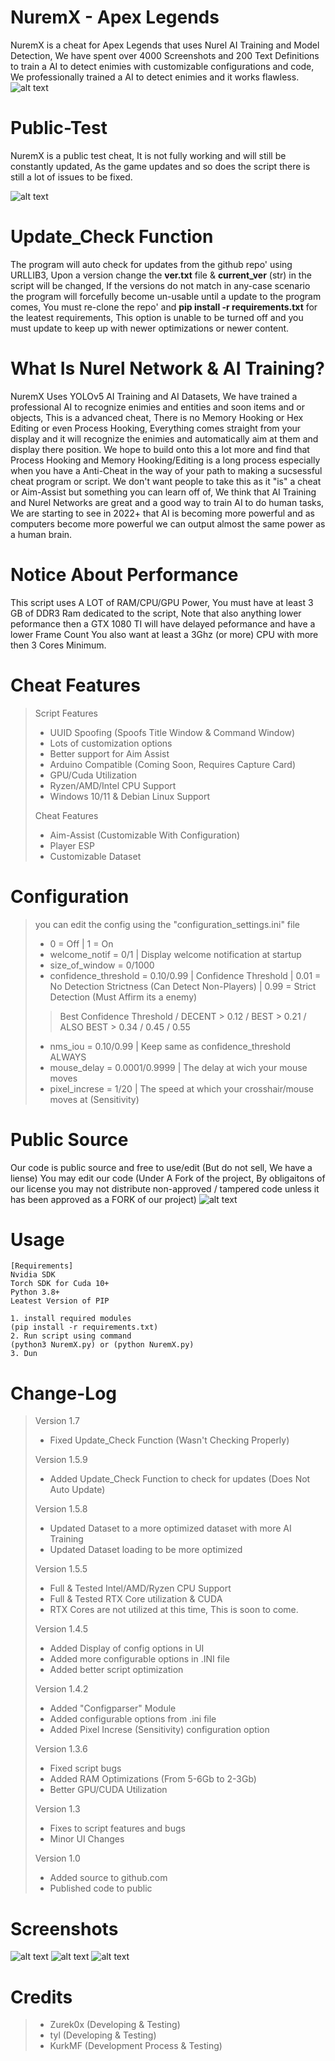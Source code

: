 # NuremX - Apex Legends
NuremX is a cheat for Apex Legends that uses Nurel AI Training and Model Detection, We have spent over 4000 Screenshots and 200 Text Definitions to train a AI to detect enimies with
customizable configurations and code, We professionally trained a AI to detect enimies and it works flawless.
![alt text](https://github.com/Zurek0x/NuremX/blob/main/media/header.jpg)

# Public-Test
NuremX is a public test cheat, It is not fully working and will still be constantly updated, As the game updates and so does the script there is still a lot of issues to be fixed.

![alt text](https://github.com/Zurek0x/NuremX/blob/main/media/Screenshot_6.png)

# Update_Check Function
The program will auto check for updates from the github repo' using URLLIB3, Upon a version change the **ver.txt** file & **current_ver** (str) in the script will be changed, If the versions do not match in any-case scenario the program will forcefully become un-usable until a update to the program comes, You must re-clone the repo' and **pip install -r requirements.txt** for the leatest requirements, This option is unable to be turned off and you must update to keep up with newer optimizations or newer content.

# What Is Nurel Network & AI Training?
NuremX Uses YOLOv5 AI Training and AI Datasets, We have trained a professional AI to recognize enimies and entities and soon items and or objects, This is a advanced cheat, There is no Memory Hooking or Hex Editing or even Process Hooking, Everything comes straight from your display and it will recognize the enimies and automatically aim at them and display there position. We hope to build onto this a lot more and find that Process Hooking and Memory Hooking/Editing is a long process especially when you have a Anti-Cheat in the way of your path to making a sucsessful cheat program or script.
We don't want people to take this as it "is" a cheat or Aim-Assist but something you can learn off of, We think that AI Training and Nurel Networks are great and a good way to train AI to do human tasks, We are starting to see in 2022+ that AI is becoming more powerful and as computers become more powerful we can output almost the same power as a human brain.

# Notice About Performance
This script uses A LOT of RAM/CPU/GPU Power, You must have at least 3 GB of DDR3 Ram dedicated to the script, Note that also anything lower peformance then a GTX 1080 TI will have delayed peformance and have a lower Frame Count You also want at least a 3Ghz (or more) CPU with more then 3 Cores Minimum. 

# Cheat Features
> Script Features
> * UUID Spoofing (Spoofs Title Window & Command Window)
> * Lots of customization options
> * Better support for Aim Assist
> * Arduino Compatible (Coming Soon, Requires Capture Card)
> * GPU/Cuda Utilization
> * Ryzen/AMD/Intel CPU Support
> * Windows 10/11 & Debian Linux Support
> 
> Cheat Features
> * Aim-Assist (Customizable With Configuration)
> * Player ESP
> * Customizable Dataset

# Configuration
> you can edit the config using the "configuration_settings.ini" file
> * 0 = Off   |    1 = On
> * welcome_notif = 0/1 | Display welcome notification at startup
> * size_of_window = 0/1000
> * confidence_threshold = 0.10/0.99  |  Confidence Threshold  |  0.01 = No Detection Strictness (Can Detect Non-Players)  |  0.99 = Strict Detection (Must Affirm its a enemy)
> > Best Confidence Threshold / DECENT > 0.12 / BEST > 0.21 / ALSO BEST > 0.34 / 0.45 / 0.55
> * nms_iou = 0.10/0.99  |  Keep same as confidence_threshold ALWAYS
> * mouse_delay = 0.0001/0.9999  |  The delay at wich your mouse moves
> * pixel_increse = 1/20  |  The speed at which your crosshair/mouse moves at (Sensitivity)

# Public Source
Our code is public source and free to use/edit (But do not sell, We have a liense) You may edit our code (Under A Fork of the project, By obligaitons of our license you may not distribute non-approved / tampered code unless it has been approved as a FORK of our project)
![alt text](https://github.com/Zurek0x/NuremX/blob/main/media/Screenshot_5.png)

# Usage
```
[Requirements]
Nvidia SDK
Torch SDK for Cuda 10+
Python 3.8+
Leatest Version of PIP

1. install required modules
(pip install -r requirements.txt)
2. Run script using command
(python3 NuremX.py) or (python NuremX.py)
3. Dun
```

# Change-Log
> Version 1.7
> * Fixed Update_Check Function (Wasn't Checking Properly)
>
> Version 1.5.9
> * Added Update_Check Function to check for updates (Does Not Auto Update)
> 
> Version 1.5.8
> * Updated Dataset to a more optimized dataset with more AI Training
> * Updated Dataset loading to be more optimized
> 
> Version 1.5.5
> * Full & Tested Intel/AMD/Ryzen CPU Support
> * Full & Tested RTX Core utilization & CUDA
> * RTX Cores are not utilized at this time, This is soon to come.
> 
> Version 1.4.5
> * Added Display of config options in UI
> * Added more configurable options in .INI file
> * Added better script optimization
> 
> Version 1.4.2
> * Added "Configparser" Module
> * Added configurable options from .ini file
> * Added Pixel Increse (Sensitivity) configuration option
> 
> Version 1.3.6
> * Fixed script bugs
> * Added RAM Optimizations (From 5-6Gb to 2-3Gb)
> * Better GPU/CUDA Utilization
> 
> Version 1.3
> * Fixes to script features and bugs
> * Minor UI Changes
> 
> Version 1.0
> * Added source to github.com
> * Published code to public

# Screenshots
![alt text](https://github.com/Zurek0x/NuremX/blob/main/media/Screenshot_7.png)
![alt text](https://github.com/Zurek0x/NuremX/blob/main/media/Screenshot_8.png)
![alt text](https://github.com/Zurek0x/NuremX/blob/main/media/Screenshot_9.png)


# Credits
> * Zurek0x (Developing & Testing)
> * tyl (Developing & Testing)
> * KurkMF (Development Process & Testing)
